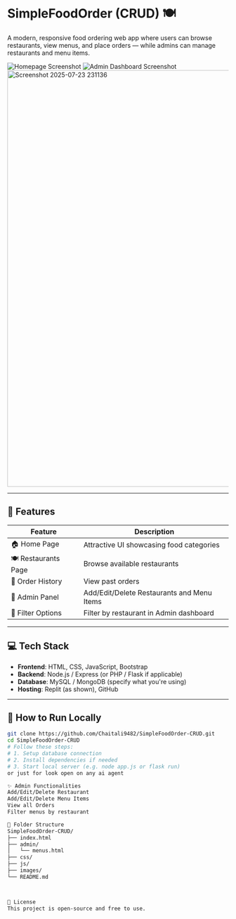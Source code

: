 # SimpleFoodOrder (CRUD) 🍽️

A modern, responsive food ordering web app where users can browse restaurants, view menus, and place orders — while admins can manage restaurants and menu items.

![Homepage Screenshot](<img width="1919" height="933" alt="Screenshot 2025-07-23 231020" src="https://github.com/user-attachments/assets/d8d9065f-5c31-4317-9e5f-6d8ba386c2ff" />
)
![Admin Dashboard Screenshot](<img width="1917" height="940" alt="Screenshot 2025-07-23 231126" src="https://github.com/user-attachments/assets/e49cef04-a7da-488f-bd47-111cf5adc8d7" />
)
<img width="1915" height="948" alt="Screenshot 2025-07-23 231136" src="https://github.com/user-attachments/assets/0bb509ac-1a8d-4292-84dd-e95f1ed15dab" />

---

## 🚀 Features

| Feature | Description |
|--------|-------------|
| 🏠 Home Page | Attractive UI showcasing food categories |
| 🍽️ Restaurants Page | Browse available restaurants |
| 📜 Order History | View past orders |
| 🔐 Admin Panel | Add/Edit/Delete Restaurants and Menu Items |
| 🔎 Filter Options | Filter by restaurant in Admin dashboard |

---

## 💻 Tech Stack

- **Frontend**: HTML, CSS, JavaScript, Bootstrap
- **Backend**: Node.js / Express (or PHP / Flask if applicable)
- **Database**: MySQL / MongoDB (specify what you're using)
- **Hosting**: Replit (as shown), GitHub

---

## 🔧 How to Run Locally

```bash
git clone https://github.com/Chaitali9482/SimpleFoodOrder-CRUD.git
cd SimpleFoodOrder-CRUD
# Follow these steps:
# 1. Setup database connection
# 2. Install dependencies if needed
# 3. Start local server (e.g. node app.js or flask run)
or just for look open on any ai agent 

✨ Admin Functionalities
Add/Edit/Delete Restaurant
Add/Edit/Delete Menu Items
View all Orders
Filter menus by restaurant

📂 Folder Structure
SimpleFoodOrder-CRUD/
├── index.html
├── admin/
│   └── menus.html
├── css/
├── js/
├── images/
└── README.md



📄 License
This project is open-source and free to use.
